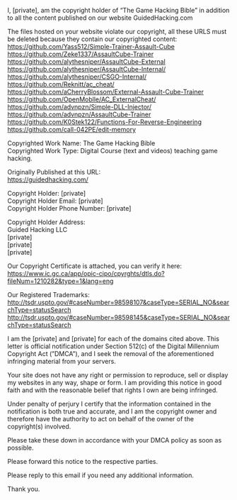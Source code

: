 I, [private], am the copyright holder of “The Game Hacking Bible” in addition to all the content published on our website GuidedHacking.com

The files hosted on your website violate our copyright, all these URLS must be deleted because they contain our copyrighted content:  
https://github.com/Yass512/Simple-Trainer-Assault-Cube  
https://github.com/Zeke1337/AssaultCube-Trainer  
https://github.com/alythesniper/AssaultCube-External  
https://github.com/alythesniper/AssaultCube-Internal/  
https://github.com/alythesniper/CSGO-Internal/  
https://github.com/Reknitt/ac_cheat/  
https://github.com/aCherryBlossom/External-Assault-Cube-Trainer  
https://github.com/OpenMoblle/AC_ExternalCheat/  
https://github.com/advnpzn/Simple-DLL-Injector/  
https://github.com/advnpzn/AssaultCube-Trainer  
https://github.com/K0Stek122/Functions-For-Reverse-Engineering  
https://github.com/call-042PE/edit-memory  

Copyrighted Work Name: The Game Hacking Bible  
Copyrighted Work Type: Digital Course (text and videos) teaching game hacking.

Originally Published at this URL:  
https://guidedhacking.com/

Copyright Holder: [private]  
Copyright Holder Email: [private]  
Copyright Holder Phone Number: [private]  

Copyright Holder Address:  
Guided Hacking LLC  
[private]  
[private]  
[private]  

Our Copyright Certificate is attached, you can verify it here:  
https://www.ic.gc.ca/app/opic-cipo/cpyrghts/dtls.do?fileNum=1210282&type=1&lang=eng

Our Registered Trademarks:  
http://tsdr.uspto.gov/#caseNumber=98598107&caseType=SERIAL_NO&searchType=statusSearch  
http://tsdr.uspto.gov/#caseNumber=98598145&caseType=SERIAL_NO&searchType=statusSearch   

I am the [private] and [private] for each of the domains cited above. This letter is official notification under Section 512(c) of the Digital Millennium Copyright Act (”DMCA”), and I seek the removal of the aforementioned infringing material from your servers.

Your site does not have any right or permission to reproduce, sell or display my websites in any way, shape or form. I am providing this notice in good faith and with the reasonable belief that rights I own are being infringed.

Under penalty of perjury I certify that the information contained in the notification is both true and accurate, and I am the copyright owner and therefore have the authority to act on behalf of the owner of the copyright(s) involved.

Please take these down in accordance with your DMCA policy as soon as possible.

Please forward this notice to the respective parties.

Please reply to this email if you need any additional information.

Thank you.

